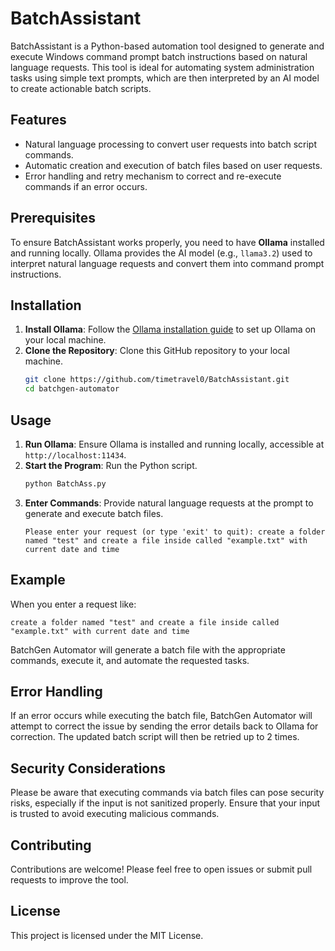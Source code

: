 # BatchAssistant

BatchAssistant is a Python-based automation tool designed to generate and execute Windows command prompt batch instructions based on natural language requests. This tool is ideal for automating system administration tasks using simple text prompts, which are then interpreted by an AI model to create actionable batch scripts.

## Features
- Natural language processing to convert user requests into batch script commands.
- Automatic creation and execution of batch files based on user requests.
- Error handling and retry mechanism to correct and re-execute commands if an error occurs.

## Prerequisites
To ensure BatchAssistant works properly, you need to have **Ollama** installed and running locally. Ollama provides the AI model (e.g., `llama3.2`) used to interpret natural language requests and convert them into command prompt instructions.

## Installation
1. **Install Ollama**: Follow the [Ollama installation guide](https://ollama.com) to set up Ollama on your local machine.
2. **Clone the Repository**: Clone this GitHub repository to your local machine.
   ```bash
   git clone https://github.com/timetravel0/BatchAssistant.git
   cd batchgen-automator
   ```
## Usage
1. **Run Ollama**: Ensure Ollama is installed and running locally, accessible at `http://localhost:11434`.
2. **Start the Program**: Run the Python script.
   ```bash
   python BatchAss.py
   ```
3. **Enter Commands**: Provide natural language requests at the prompt to generate and execute batch files.
   ```
   Please enter your request (or type 'exit' to quit): create a folder named "test" and create a file inside called "example.txt" with current date and time
   ```

## Example
When you enter a request like:
```
create a folder named "test" and create a file inside called "example.txt" with current date and time
```
BatchGen Automator will generate a batch file with the appropriate commands, execute it, and automate the requested tasks.

## Error Handling
If an error occurs while executing the batch file, BatchGen Automator will attempt to correct the issue by sending the error details back to Ollama for correction. The updated batch script will then be retried up to 2 times.

## Security Considerations
Please be aware that executing commands via batch files can pose security risks, especially if the input is not sanitized properly. Ensure that your input is trusted to avoid executing malicious commands.

## Contributing
Contributions are welcome! Please feel free to open issues or submit pull requests to improve the tool.

## License
This project is licensed under the MIT License.
